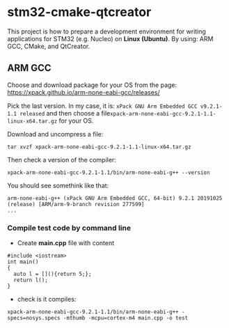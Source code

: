 # stm32-cmake-qtcreator
This project is how to prepare a development environment for writing applications for STM32 (e.g. Nucleo) on **Linux (Ubuntu)**. By using: ARM GCC, CMake, and QtCreator.

## ARM GCC

Choose and download package for your OS from the page: https://xpack.github.io/arm-none-eabi-gcc/releases/

Pick the last version. In my case, it is: `xPack GNU Arm Embedded GCC v9.2.1-1.1 released` and then choose a file`xpack-arm-none-eabi-gcc-9.2.1-1.1-linux-x64.tar.gz` for your OS.

Download and uncompress a file:
```
tar xvzf xpack-arm-none-eabi-gcc-9.2.1-1.1-linux-x64.tar.gz
```
Then check a version of the compiler:
```
xpack-arm-none-eabi-gcc-9.2.1-1.1/bin/arm-none-eabi-g++ --version
```
You should see somethink like that:
```
arm-none-eabi-g++ (xPack GNU Arm Embedded GCC, 64-bit) 9.2.1 20191025 (release) [ARM/arm-9-branch revision 277599]
...
```

### Compile test code by command line
 - Create **main.cpp** file with content
```
#include <iostream>
int main() 
{
  auto l = [](){return 5;};
  return l();
}
```
 - check is it compiles:
 ```
 xpack-arm-none-eabi-gcc-9.2.1-1.1/bin/arm-none-eabi-g++ -specs=nosys.specs -mthumb -mcpu=cortex-m4 main.cpp -o test
 ```
